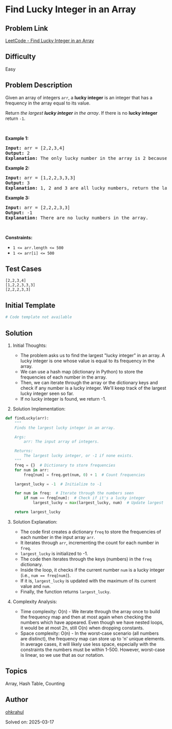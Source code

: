 # Find Lucky Integer in an Array

## Problem Link
[LeetCode - Find Lucky Integer in an Array](https://leetcode.com/problems/find-lucky-integer-in-an-array/)

## Difficulty
Easy

## Problem Description
<p>Given an array of integers <code>arr</code>, a <strong>lucky integer</strong> is an integer that has a frequency in the array equal to its value.</p>

<p>Return <em>the largest <strong>lucky integer</strong> in the array</em>. If there is no <strong>lucky integer</strong> return <code>-1</code>.</p>

<p>&nbsp;</p>
<p><strong class="example">Example 1:</strong></p>

<pre>
<strong>Input:</strong> arr = [2,2,3,4]
<strong>Output:</strong> 2
<strong>Explanation:</strong> The only lucky number in the array is 2 because frequency[2] == 2.
</pre>

<p><strong class="example">Example 2:</strong></p>

<pre>
<strong>Input:</strong> arr = [1,2,2,3,3,3]
<strong>Output:</strong> 3
<strong>Explanation:</strong> 1, 2 and 3 are all lucky numbers, return the largest of them.
</pre>

<p><strong class="example">Example 3:</strong></p>

<pre>
<strong>Input:</strong> arr = [2,2,2,3,3]
<strong>Output:</strong> -1
<strong>Explanation:</strong> There are no lucky numbers in the array.
</pre>

<p>&nbsp;</p>
<p><strong>Constraints:</strong></p>

<ul>
	<li><code>1 &lt;= arr.length &lt;= 500</code></li>
	<li><code>1 &lt;= arr[i] &lt;= 500</code></li>
</ul>


## Test Cases
```
[2,2,3,4]
[1,2,2,3,3,3]
[2,2,2,3,3]
```

## Initial Template
```python
# Code template not available
```

## Solution
1. Initial Thoughts:
   - The problem asks us to find the largest "lucky integer" in an array. A lucky integer is one whose value is equal to its frequency in the array.
   - We can use a hash map (dictionary in Python) to store the frequencies of each number in the array.
   - Then, we can iterate through the array or the dictionary keys and check if any number is a lucky integer.  We'll keep track of the largest lucky integer seen so far.
   - If no lucky integer is found, we return -1.

2. Solution Implementation:
```python
def findLucky(arr):
    """
    Finds the largest lucky integer in an array.

    Args:
        arr: The input array of integers.

    Returns:
        The largest lucky integer, or -1 if none exists.
    """
    freq = {}  # Dictionary to store frequencies
    for num in arr:
        freq[num] = freq.get(num, 0) + 1  # Count frequencies

    largest_lucky = -1  # Initialize to -1

    for num in freq:  # Iterate through the numbers seen
        if num == freq[num]:  # Check if it's a lucky integer
            largest_lucky = max(largest_lucky, num)  # Update largest

    return largest_lucky
```

3. Solution Explanation:
   - The code first creates a dictionary `freq` to store the frequencies of each number in the input array `arr`.
   - It iterates through `arr`, incrementing the count for each number in `freq`.
   - `largest_lucky` is initialized to -1.
   - The code then iterates through the keys (numbers) in the `freq` dictionary.
   - Inside the loop, it checks if the current number `num` is a lucky integer (i.e., `num == freq[num]`).
   - If it is, `largest_lucky` is updated with the maximum of its current value and `num`.
   - Finally, the function returns `largest_lucky`.


4. Complexity Analysis:
   - Time complexity: O(n) - We iterate through the array once to build the frequency map and then at most again when checking the numbers which have appeared.  Even though we have nested loops, it would be at most 2n, still O(n) when dropping constants.
   - Space complexity: O(n) - In the worst-case scenario (all numbers are distinct), the frequency map can store up to 'n' unique elements. In average cases, it will likely use less space, especially with the constraints the numbers must be within 1-500. However, worst-case is linear, so we use that as our notation. 


## Topics
Array, Hash Table, Counting

## Author
[ohkrahul](https://github.com/ohkrahul)

Solved on: 2025-03-17

